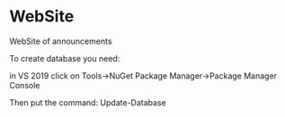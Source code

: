 # WebSite
WebSite of announcements


To create database you need: 

in VS 2019 click on Tools->NuGet Package Manager->Package Manager Console


Then put the command:
  Update-Database 
